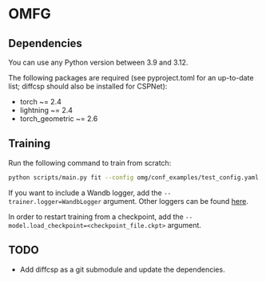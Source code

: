 # OMFG

## Dependencies

You can use any Python version between 3.9 and 3.12.

The following packages are required (see pyproject.toml for an up-to-date list; diffcsp should also be installed for 
CSPNet):

- torch ~= 2.4
- lightning ~= 2.4
- torch_geometric ~= 2.6

## Training

Run the following command to train from scratch:

```bash
python scripts/main.py fit --config omg/conf_examples/test_config.yaml --trainer.accelerator=cpu
```

If you want to include a Wandb logger, add the `--trainer.logger=WandbLogger` argument. Other loggers can be found
[here](https://lightning.ai/docs/pytorch/stable/extensions/logging.html).

In order to restart training from a checkpoint, add the `--model.load_checkpoint=<checkpoint_file.ckpt>` argument. 

## TODO

- Add diffcsp as a git submodule and update the dependencies.